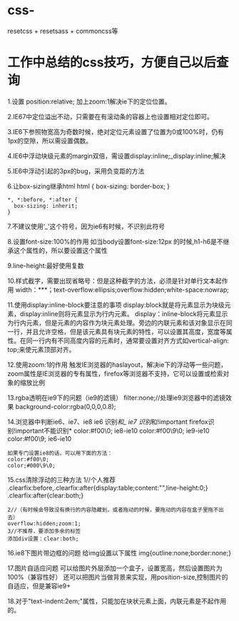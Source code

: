 # css-
resetcss + resetsass + commoncss等

# 工作中总结的css技巧，方便自己以后查询

1.设置 position:relative; 加上zoom:1解决ie下的定位位置。

2.IE67中定位溢出不动，只需要在有滚动条的容器上也设置相对定位即可。

3.IE6下参照物宽高为奇数时候，绝对定位元素设置了位置为0或100%时，仍有1px的空隙，所以需设置偶数。

4.IE6中浮动块级元素的margin双倍，需设置display:inline;_display:inline;解决

5.IE6中浮动引起的3px的bug，采用负变距的方法

6.让box-sizing继承html
	html {
	  box-sizing: border-box;
	}

	*, *:before, *:after {
	  box-sizing: inherit;
	}

7.不建议使用‘_'这个符号，因为ie6有时候，不识别此符号

8.设置font-size:100%的作用
	如当body设置font-size:12px 的时候,h1-h6是不继承这个属性的，所以要设置这个属性

9.line-height:最好使用复数

10.样式截字，需要出现省略号：但是这种截字的方法，必须是针对单行文本起作用
	width：***；text-overflow:ellipsis;overflow:hidden;white-space:nowrap;

11.使用display:inline-block要注意的事项
display:block就是将元素显示为块级元素，display:inline则将元素显示为行内元素。
display：inline-block将元素显示为行内元素，但是元素的内容作为块元素处理。旁边的内联元素和该对象显示在同一行，并且允许空格，但是该元素具有块元素的特性，可以设置其高度，宽度等属性。在同一行内有不同高度内容的元素时，通常要设置对齐方式如vertical-align: top;来使元素顶部对齐。

12.使用zoom:1的作用
触发IE浏览器的haslayout，解决ie下的浮动等一些问题，zoom属性是IE浏览器的专有属性，firefox等浏览器不支持，它可以设置或检索对象的缩放比例

13.rgba透明在ie9下的问题（ie9的滤镜）
	filter:none;//处理ie9浏览器中的滤镜效果
	background-color:rgba(0,0,0,0.8);

14.浏览器中判断ie6、ie7、ie8
	ie6 识别*和_
	ie7 识别*和!important
	firefox识别!important不能识别*
	color:#f00\0;       ie8-ie10 
	color:#f00\9\0;   ie9-ie10 
	color:#f00\9;    ie6-ie10 

	如果专门设置ie8的话，可以用下面的方法：
	color:#f00\0;
	color;#000\9\0;

15.css清除浮动的三种方法
	1//个人推荐
	.clearfix:before,.clearfix:after{display:table;content:"",line-height:0;}
	.clearfix:after{clear:both;}

	2//（有时候会导致没有换行的内容隐藏到，或者拖动的时候，要拖动的内容在盒子里拖不出去）
	overflow:hidden;zoom:1;
	3//不推荐，要添加多余的标签
	添加div设置：clear:both;

16.ie8下图片带边框的问题
	给img设置以下属性 img{outline:none;border:none;}

17.图片自适应问题
	可以给图片外层添加一个盒子，设置宽高，然后设置图片为100%（兼容性好）
	还可以把图片当做背景来实现，用position-size,控制图片的自适应，但是兼容ie9+

18.对于"text-indent:2em;"属性，只能加在块状元素上面，内联元素是不起作用的。	

